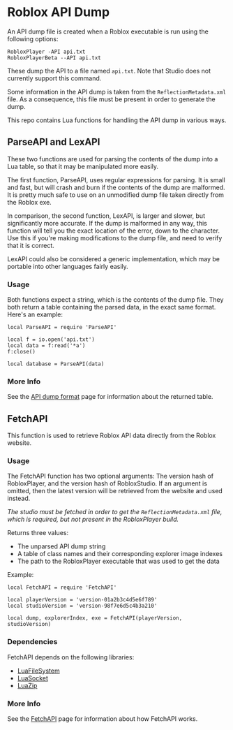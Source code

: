 # Roblox API Dump

An API dump file is created when a Roblox executable is run using the
following options:

    RobloxPlayer -API api.txt
    RobloxPlayerBeta --API api.txt

These dump the API to a file named `api.txt`. Note that Studio does not
currently support this command.

Some information in the API dump is taken from the `ReflectionMetadata.xml`
file. As a consequence, this file must be present in order to generate the
dump.

This repo contains Lua functions for handling the API dump in various ways.

## ParseAPI and LexAPI

These two functions are used for parsing the contents of the dump into a Lua
table, so that it may be manipulated more easily.

The first function, ParseAPI, uses regular expressions for parsing. It is
small and fast, but will crash and burn if the contents of the dump are
malformed. It is pretty much safe to use on an unmodified dump file taken
directly from the Roblox exe.

In comparison, the second function, LexAPI, is larger and slower, but
significantly more accurate. If the dump is malformed in any way, this
function will tell you the exact location of the error, down to the character.
Use this if you're making modifications to the dump file, and need to verify
that it is correct.

LexAPI could also be considered a generic implementation, which may be
portable into other languages fairly easily.

### Usage

Both functions expect a string, which is the contents of the dump file. They
both return a table containing the parsed data, in the exact same format.
Here's an example:

    local ParseAPI = require 'ParseAPI'

    local f = io.open('api.txt')
    local data = f:read('*a')
    f:close()

    local database = ParseAPI(data)

### More Info

See the [API dump format][wikiDumpFormat] page for information about the returned
table.

## FetchAPI

This function is used to retrieve Roblox API data directly from the Roblox
website.

### Usage

The FetchAPI function has two optional arguments: The version hash of
RobloxPlayer, and the version hash of RobloxStudio. If an argument is omitted,
then the latest version will be retrieved from the website and used instead.

*The studio must be fetched in order to get the `ReflectionMetadata.xml` file,
which is required, but not present in the RobloxPlayer build.*

Returns three values:
- The unparsed API dump string
- A table of class names and their corresponding explorer image indexes
- The path to the RobloxPlayer executable that was used to get the data

Example:

	local FetchAPI = require 'FetchAPI'

	local playerVersion = 'version-01a2b3c4d5e6f789'
	local studioVersion = 'version-98f7e6d5c4b3a210'

	local dump, explorerIndex, exe = FetchAPI(playerVersion, studioVersion)

### Dependencies

FetchAPI depends on the following libraries:

- [LuaFileSystem][lfs]
- [LuaSocket][lsocket]
- [LuaZip][lzip]

### More Info

See the [FetchAPI][wikiFetchAPI] page for information about how FetchAPI
works.


[wikiDumpFormat]: https://github.com/Anaminus/roblox-api-dump/wiki/API-dump-format
[wikiFetchAPI]: https://github.com/Anaminus/roblox-api-dump/wiki/FetchAPI
[lfs]: http://keplerproject.github.io/luafilesystem/
[lsocket]: http://w3.impa.br/%7Ediego/software/luasocket/
[lzip]: http://www.keplerproject.org/luazip/
